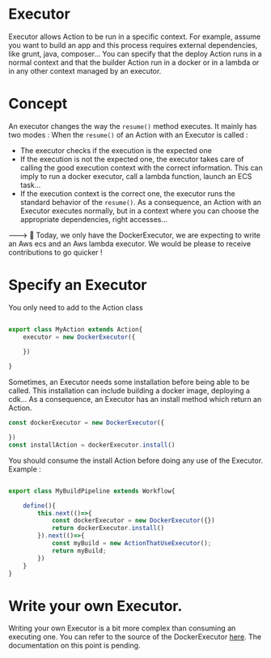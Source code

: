 # Executor

Executor allows Action to be run in a specific context. For example, assume you want to build an app and this process requires external dependencies, like grunt, java, composer...
You can specify that the deploy Action runs in a normal context and that the builder Action run in a docker or in a lambda or in any other context managed by an executor.

# Concept

An executor changes the way the `resume()` method executes. It mainly has two modes :
When the `resume()` of an Action with an Executor is called :
- The executor checks if the execution is the expected one
- If the execution is not the expected one, the executor takes care of calling the good execution context with the correct information. This can imply to run a docker executor, call a lambda function, launch an ECS task...
- If the execution context is the correct one, the executor runs the standard behavior of the `resume()`.
As a consequence, an Action with an Executor executes normally, but in a context where you can choose the appropriate dependencies, right accesses...

---> :construction_worker: Today, we only have the DockerExecutor, we are expecting to write an Aws ecs and an Aws lambda executor. We would be please to receive contributions to go quicker !

# Specify an Executor

You only need to add to the Action class

```typescript

export class MyAction extends Action{
    executor = new DockerExecutor({
        
    })

}

```

Sometimes, an Executor needs some installation before being able to be called.
This installation can include building a docker image, deploying a cdk...
As a consequence, an Executor has an install method which return an Action.

```typescript
const dockerExecutor = new DockerExecutor({

})
const installAction = dockerExecutor.install()

```

You should consume the install Action before doing any use of the Executor.
Example : 
```typescript

export class MyBuildPipeline extends Workflow{

    define(){
        this.next(()=>{
            const dockerExecutor = new DockerExecutor({})
            return dockerExecutor.install() 
        }).next(()=>{
            const myBuild = new ActionThatUseExecutor();
            return myBuild;
        })
    }
}
```


# Write your own Executor.

Writing your own Executor is a bit more complex than consuming an executing one.
You can refer to the source of the DockerExecutor [here](./../src/helpers/src/executors/docker-executor/).
The documentation on this point is pending.
